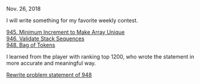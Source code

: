 
Nov. 26, 2018

I will write something for my favorite weekly contest. 

[945. Minimum Increment to Make Array Unique](https://leetcode.com/problems/minimum-increment-to-make-array-unique/discuss/197791/C-hard-than-I-thought-in-the-contest)<br>
[946. Validate Stack Sequences](https://leetcode.com/problems/validate-stack-sequences/discuss/197797/C-my-tip-is-to-identify-minimum-use-cases)<br>
[948. Bag of Tokens](https://leetcode.com/problems/bag-of-tokens/discuss/197803/C-the-greedy-algorithm-is-so-challenging)<br>

I learned from the player with ranking top 1200, who wrote the statement in more accurate and meaningful way. 

[Rewrite problem statement of 948](https://leetcode.com/problems/bag-of-tokens/discuss/197856/bad-descriptions/202343)<br>
